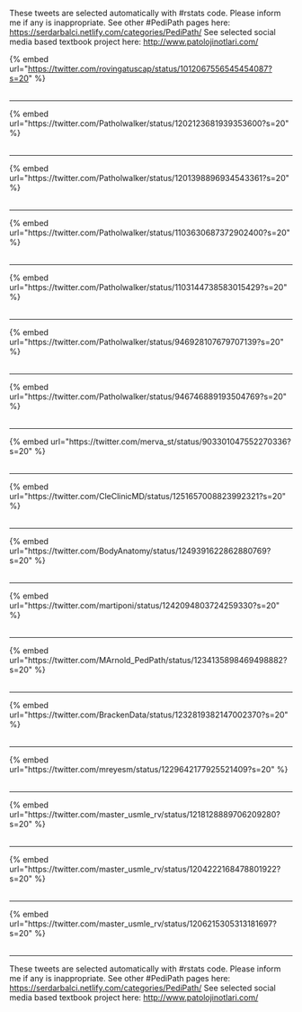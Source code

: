 

These tweets are selected automatically with #rstats code. Please inform me if any is inappropriate.
See other #PediPath pages here: https://serdarbalci.netlify.com/categories/PediPath/ 
See selected social media based textbook project here: http://www.patolojinotlari.com/

{% embed url="https://twitter.com/rovingatuscap/status/1012067556545454087?s=20" %}<br>
<br>
<hr>
{% embed url="https://twitter.com/Patholwalker/status/1202123681939353600?s=20" %}<br>
<br>
<hr>
{% embed url="https://twitter.com/Patholwalker/status/1201398896934543361?s=20" %}<br>
<br>
<hr>
{% embed url="https://twitter.com/Patholwalker/status/1103630687372902400?s=20" %}<br>
<br>
<hr>
{% embed url="https://twitter.com/Patholwalker/status/1103144738583015429?s=20" %}<br>
<br>
<hr>
{% embed url="https://twitter.com/Patholwalker/status/946928107679707139?s=20" %}<br>
<br>
<hr>
{% embed url="https://twitter.com/Patholwalker/status/946746889193504769?s=20" %}<br>
<br>
<hr>
{% embed url="https://twitter.com/merva_st/status/903301047552270336?s=20" %}<br>
<br>
<hr>
{% embed url="https://twitter.com/CleClinicMD/status/1251657008823992321?s=20" %}<br>
<br>
<hr>
{% embed url="https://twitter.com/BodyAnatomy/status/1249391622862880769?s=20" %}<br>
<br>
<hr>
{% embed url="https://twitter.com/martiponi/status/1242094803724259330?s=20" %}<br>
<br>
<hr>
{% embed url="https://twitter.com/MArnold_PedPath/status/1234135898469498882?s=20" %}<br>
<br>
<hr>
{% embed url="https://twitter.com/BrackenData/status/1232819382147002370?s=20" %}<br>
<br>
<hr>
{% embed url="https://twitter.com/mreyesm/status/1229642177925521409?s=20" %}<br>
<br>
<hr>
{% embed url="https://twitter.com/master_usmle_rv/status/1218128889706209280?s=20" %}<br>
<br>
<hr>
{% embed url="https://twitter.com/master_usmle_rv/status/1204222168478801922?s=20" %}<br>
<br>
<hr>
{% embed url="https://twitter.com/master_usmle_rv/status/1206215305313181697?s=20" %}<br>
<br>
<hr>


These tweets are selected automatically with #rstats code. Please inform me if any is inappropriate.
See other #PediPath pages here: https://serdarbalci.netlify.com/categories/PediPath/ 
See selected social media based textbook project here: http://www.patolojinotlari.com/
